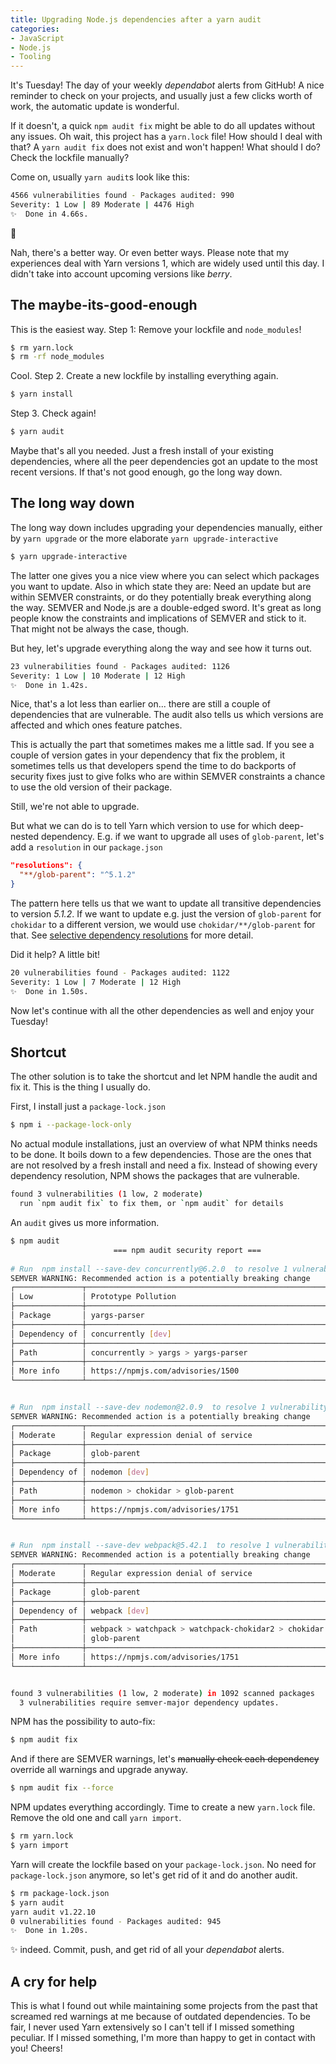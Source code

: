 ```yaml
---
title: Upgrading Node.js dependencies after a yarn audit
categories:
- JavaScript
- Node.js
- Tooling
---
```


It's Tuesday! The day of your weekly *dependabot* alerts from GitHub! A nice reminder to check on your projects, and usually just a few clicks worth of work, the automatic update is wonderful.

If it doesn't, a quick `npm audit fix` might be able to do all updates without any issues. Oh wait, this project has a `yarn.lock` file! How should I deal with that? A `yarn audit fix` does not exist and won't happen! What should I do? Check the lockfile manually?

Come on, usually `yarn audit`s look like this:

```bash
4566 vulnerabilities found - Packages audited: 990
Severity: 1 Low | 89 Moderate | 4476 High
✨  Done in 4.66s.
```

🥲

Nah, there's a better way. Or even better ways. Please note that my experiences deal with Yarn versions 1, which are widely used until this day. I didn't take into account upcoming versions like *berry*.


## The maybe-its-good-enough

This is the easiest way. Step 1: Remove your lockfile and `node_modules`!

```bash
$ rm yarn.lock
$ rm -rf node_modules
```

Cool. Step 2. Create a new lockfile by installing everything again.

```bash
$ yarn install
```

Step 3. Check again!

```bash
$ yarn audit
```

Maybe that's all you needed. Just a fresh install of your existing dependencies, where all the peer dependencies got an update to the most recent versions. If that's not good enough, go the long way down.


## The long way down

The long way down includes upgrading your dependencies manually, either by `yarn upgrade` or the more elaborate `yarn upgrade-interactive`


```bash
$ yarn upgrade-interactive
```

The latter one gives you a nice view where you can select which packages you want to update. Also in which state they are: Need an update but are within SEMVER constraints, or do they potentially break everything along the way. SEMVER and Node.js are a double-edged sword. It's great as long people know the constraints and implications of SEMVER and stick to it. That might not be always the case, though.

But hey, let's upgrade everything along the way and see how it turns out.

```bash
23 vulnerabilities found - Packages audited: 1126
Severity: 1 Low | 10 Moderate | 12 High
✨  Done in 1.42s.
```

Nice, that's a lot less than earlier on... there are still a couple of dependencies that are vulnerable. The audit also tells us which versions are affected and which ones feature patches. 

This is actually the part that sometimes makes me a little sad. If you see a couple of version gates in your dependency that fix the problem, it sometimes tells us that developers spend the time to do backports of security fixes just to give folks who are within SEMVER constraints a chance to use the old version of their package.

Still, we're not able to upgrade.

But what we can do is to tell Yarn which version to use for which deep-nested dependency. E.g. if we want to upgrade all uses of `glob-parent`, let's add a `resolution` in our `package.json`


```json
"resolutions": {
  "**/glob-parent": "^5.1.2"
}
```

The pattern here tells us that we want to update all transitive dependencies to version *5.1.2*. If we want to update e.g. just the version of `glob-parent` for `chokidar` to a different version, we would use `chokidar/**/glob-parent` for that. See [selective dependency resolutions](https://classic.yarnpkg.com/en/docs/selective-version-resolutions/) for more detail.

Did it help? A little bit!


```bash
20 vulnerabilities found - Packages audited: 1122
Severity: 1 Low | 7 Moderate | 12 High
✨  Done in 1.50s.
```

Now let's continue with all the other dependencies as well and enjoy your Tuesday!

## Shortcut

The other solution is to take the shortcut and let NPM handle the audit and fix it. This is the thing I usually do.

First, I install just a `package-lock.json`

```bash
$ npm i --package-lock-only
```

No actual module installations, just an overview of what NPM thinks needs to be done. It boils down to a few dependencies. Those are the ones that are not resolved by a fresh install and need a fix. Instead of showing every dependency resolution, NPM shows the packages that are vulnerable.

```bash
found 3 vulnerabilities (1 low, 2 moderate)
  run `npm audit fix` to fix them, or `npm audit` for details
```

An `audit` gives us more information.


```bash
$ npm audit
                       === npm audit security report ===                        
                                                                                
# Run  npm install --save-dev concurrently@6.2.0  to resolve 1 vulnerability
SEMVER WARNING: Recommended action is a potentially breaking change
┌───────────────┬──────────────────────────────────────────────────────────────┐
│ Low           │ Prototype Pollution                                          │
├───────────────┼──────────────────────────────────────────────────────────────┤
│ Package       │ yargs-parser                                                 │
├───────────────┼──────────────────────────────────────────────────────────────┤
│ Dependency of │ concurrently [dev]                                           │
├───────────────┼──────────────────────────────────────────────────────────────┤
│ Path          │ concurrently > yargs > yargs-parser                          │
├───────────────┼──────────────────────────────────────────────────────────────┤
│ More info     │ https://npmjs.com/advisories/1500                            │
└───────────────┴──────────────────────────────────────────────────────────────┘


# Run  npm install --save-dev nodemon@2.0.9  to resolve 1 vulnerability
SEMVER WARNING: Recommended action is a potentially breaking change
┌───────────────┬──────────────────────────────────────────────────────────────┐
│ Moderate      │ Regular expression denial of service                         │
├───────────────┼──────────────────────────────────────────────────────────────┤
│ Package       │ glob-parent                                                  │
├───────────────┼──────────────────────────────────────────────────────────────┤
│ Dependency of │ nodemon [dev]                                                │
├───────────────┼──────────────────────────────────────────────────────────────┤
│ Path          │ nodemon > chokidar > glob-parent                             │
├───────────────┼──────────────────────────────────────────────────────────────┤
│ More info     │ https://npmjs.com/advisories/1751                            │
└───────────────┴──────────────────────────────────────────────────────────────┘


# Run  npm install --save-dev webpack@5.42.1  to resolve 1 vulnerability
SEMVER WARNING: Recommended action is a potentially breaking change
┌───────────────┬──────────────────────────────────────────────────────────────┐
│ Moderate      │ Regular expression denial of service                         │
├───────────────┼──────────────────────────────────────────────────────────────┤
│ Package       │ glob-parent                                                  │
├───────────────┼──────────────────────────────────────────────────────────────┤
│ Dependency of │ webpack [dev]                                                │
├───────────────┼──────────────────────────────────────────────────────────────┤
│ Path          │ webpack > watchpack > watchpack-chokidar2 > chokidar >       │
│               │ glob-parent                                                  │
├───────────────┼──────────────────────────────────────────────────────────────┤
│ More info     │ https://npmjs.com/advisories/1751                            │
└───────────────┴──────────────────────────────────────────────────────────────┘


found 3 vulnerabilities (1 low, 2 moderate) in 1092 scanned packages
  3 vulnerabilities require semver-major dependency updates.
```

NPM has the possibility to auto-fix:

```bash
$ npm audit fix
```

And if there are SEMVER warnings, let's <s>manually check each dependency</s> override all warnings and upgrade anyway.

```bash
$ npm audit fix --force
```

NPM updates everything accordingly. Time to create a new `yarn.lock` file. Remove the old one and call `yarn import`.

```bash
$ rm yarn.lock
$ yarn import
```

Yarn will create the lockfile based on your `package-lock.json`. No need for `package-lock.json` anymore, so let's get rid of it and do another audit.

```bash
$ rm package-lock.json 
$ yarn audit
yarn audit v1.22.10
0 vulnerabilities found - Packages audited: 945
✨  Done in 1.20s.
```

✨ indeed. Commit, push, and get rid of all your *dependabot* alerts.

## A cry for help

This is what I found out while maintaining some projects from the past that screamed red warnings at me because of outdated dependencies. To be fair, I never used Yarn extensively so I can't tell if I missed something peculiar. If I missed something, I'm more than happy to get in contact with you! Cheers!
